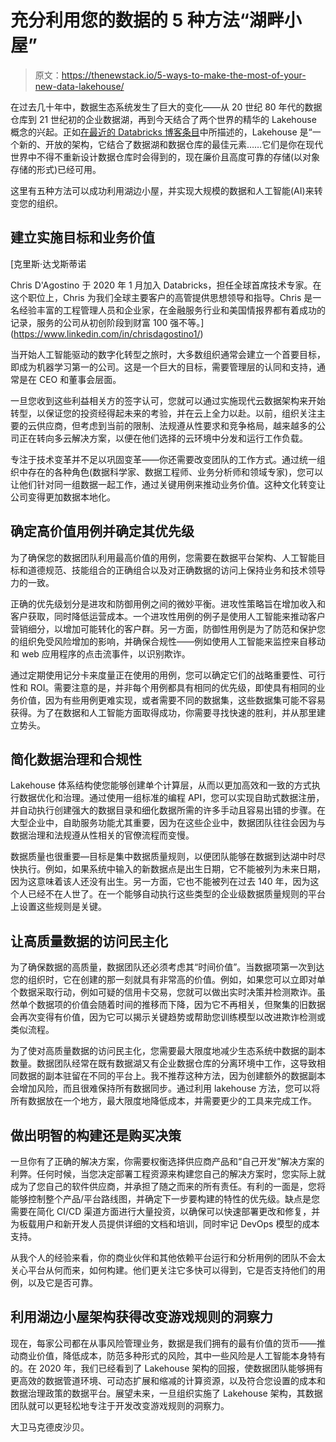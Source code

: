 # 充分利用您的数据的 5 种方法“湖畔小屋”

> 原文：<https://thenewstack.io/5-ways-to-make-the-most-of-your-new-data-lakehouse/>

在过去几十年中，数据生态系统发生了巨大的变化——从 20 世纪 80 年代的数据仓库到 21 世纪初的企业数据湖，再到今天结合了两个世界的精华的 Lakehouse 概念的兴起。正如[在最近的 Databricks 博客条目](https://databricks.com/blog/2020/01/30/what-is-a-data-lakehouse.html)中所描述的，Lakehouse 是“一个新的、开放的架构，它结合了数据湖和数据仓库的最佳元素……它们是你在现代世界中不得不重新设计数据仓库时会得到的，现在廉价且高度可靠的存储(以对象存储的形式)已经可用。

这里有五种方法可以成功利用湖边小屋，并实现大规模的数据和人工智能(AI)来转变您的组织。

## 建立实施目标和业务价值

 [克里斯·达戈斯蒂诺

Chris D'Agostino 于 2020 年 1 月加入 Databricks，担任全球首席技术专家。在这个职位上，Chris 为我们全球主要客户的高管提供思想领导和指导。Chris 是一名经验丰富的工程管理人员和企业家，在金融服务行业和美国情报界都有着成功的记录，服务的公司从初创阶段到财富 100 强不等。](https://www.linkedin.com/in/chrisdagostino1/) 

当开始人工智能驱动的数字化转型之旅时，大多数组织通常会建立一个首要目标，即成为机器学习第一的公司。这是一个巨大的目标，需要管理层的认同和支持，通常是在 CEO 和董事会层面。

一旦您收到这些利益相关方的签字认可，您就可以通过实施现代云数据架构来开始转型，以保证您的投资经得起未来的考验，并在云上全力以赴。以前，组织关注主要的云供应商，但考虑到当前的限制、法规遵从性要求和竞争格局，越来越多的公司正在转向多云解决方案，以便在他们选择的云环境中分发和运行工作负载。

专注于技术变革并不足以巩固变革——你还需要改变团队的工作方式。通过统一组织中存在的各种角色(数据科学家、数据工程师、业务分析师和领域专家)，您可以让他们针对同一组数据一起工作，通过关键用例来推动业务价值。这种文化转变让公司变得更加数据本地化。

## 确定高价值用例并确定其优先级

为了确保您的数据团队利用最高价值的用例，您需要在数据平台架构、人工智能目标和道德规范、技能组合的正确组合以及对正确数据的访问上保持业务和技术领导力的一致。

正确的优先级划分是进攻和防御用例之间的微妙平衡。进攻性策略旨在增加收入和客户获取，同时降低运营成本。一个进攻性用例的例子是使用人工智能来推动客户营销细分，以增加可能转化的客户群。另一方面，防御性用例是为了防范和保护您的组织免受风险增加的影响，并确保合规性——例如使用人工智能来监控来自移动和 web 应用程序的点击流事件，以识别欺诈。

通过定期使用记分卡来度量正在使用的用例，您可以确定它们的战略重要性、可行性和 ROI。需要注意的是，并非每个用例都具有相同的优先级，即使具有相同的业务价值，因为有些用例更难实现，或者需要不同的数据集，这些数据集可能不容易获得。为了在数据和人工智能方面取得成功，你需要寻找快速的胜利，并从那里建立势头。

## 简化数据治理和合规性

Lakehouse 体系结构使您能够创建单个计算层，从而以更加高效和一致的方式执行数据优化和治理。通过使用一组标准的编程 API，您可以实现自助式数据注册，并自动执行创建强大的数据目录和细化数据所需的许多手动且容易出错的步骤。在大型企业中，自助服务功能尤其重要，因为在这些企业中，数据团队往往会因为与数据治理和法规遵从性相关的官僚流程而变慢。

数据质量也很重要—目标是集中数据质量规则，以便团队能够在数据到达湖中时尽快执行。例如，如果系统中输入的新数据点是出生日期，它不能被列为未来日期，因为这意味着该人还没有出生。另一方面，它也不能被列在过去 140 年，因为这个人已经不在人世了。在一个能够自动执行这些类型的企业级数据质量规则的平台上设置这些规则是关键。

## 让高质量数据的访问民主化

为了确保数据的高质量，数据团队还必须考虑其“时间价值”。当数据项第一次到达您的组织时，它在创建的那一刻就具有非常高的价值。例如，如果您可以立即对单个数据采取行动，例如可疑的信用卡交易，您就可以做出实时决策并检测欺诈。虽然单个数据项的价值会随着时间的推移而下降，因为它不再相关，但聚集的旧数据会再次变得有价值，因为它可以揭示关键趋势或帮助您训练模型以改进欺诈检测或类似流程。

为了使对高质量数据的访问民主化，您需要最大限度地减少生态系统中数据的副本数量。数据团队经常在既有数据湖又有企业数据仓库的分离环境中工作，这导致相同数据的副本驻留在不同的平台上。我不推荐这种方法，因为创建额外的数据副本会增加风险，而且很难保持所有数据同步。通过利用 lakehouse 方法，您可以将所有数据放在一个地方，最大限度地降低成本，并需要更少的工具来完成工作。

## 做出明智的构建还是购买决策

一旦你有了正确的解决方案，你需要权衡选择供应商产品和“自己开发”解决方案的利弊。任何时候，当您决定部署工程资源来构建您自己的解决方案时，您实际上就成为了您自己的软件供应商，并承担了随之而来的所有责任。有利的一面是，您将能够控制整个产品/平台路线图，并确定下一步要构建的特性的优先级。缺点是您需要在简化 CI/CD 渠道方面进行大量投资，以确保可以快速部署更改和修复，并为板载用户和新开发人员提供详细的文档和培训，同时牢记 DevOps 模型的成本支持。

从我个人的经验来看，你的商业伙伴和其他依赖平台运行和分析用例的团队不会太关心平台从何而来，如何构建。他们更关注它多快可以得到，它是否支持他们的用例，以及它是否可靠。

## 利用湖边小屋架构获得改变游戏规则的洞察力

现在，每家公司都在从事风险管理业务，数据是我们拥有的最有价值的货币——推动商业价值，降低成本，防范多种形式的风险，其中一些风险是人工智能本身特有的。在 2020 年，我们已经看到了 Lakehouse 架构的回报，使数据团队能够拥有更高效的数据管道环境、可动态扩展和缩减的计算资源，以及符合您设置的成本和数据治理政策的数据平台。展望未来，一旦组织实施了 Lakehouse 架构，其数据团队就可以更轻松地专注于开发改变游戏规则的洞察力。

大卫马克德皮沙贝。

<svg xmlns:xlink="http://www.w3.org/1999/xlink" viewBox="0 0 68 31" version="1.1"><title>Group</title> <desc>Created with Sketch.</desc></svg>